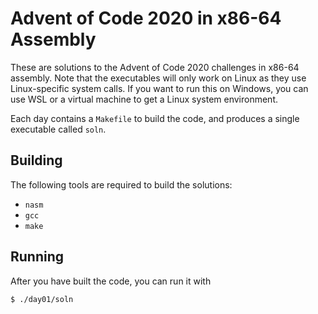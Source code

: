 # Advent of Code 2020 in x86-64 Assembly

These are solutions to the Advent of Code 2020 challenges in x86-64 assembly. Note that the executables will only work on Linux as they use Linux-specific system calls. If you want to run this on Windows, you can use WSL or a virtual machine to get a Linux system environment.

Each day contains a `Makefile` to build the code, and produces a single executable called `soln`.

## Building
The following tools are required to build the solutions:
* `nasm`
* `gcc`
* `make`

## Running
After you have built the code, you can run it with
```bash
$ ./day01/soln
```
